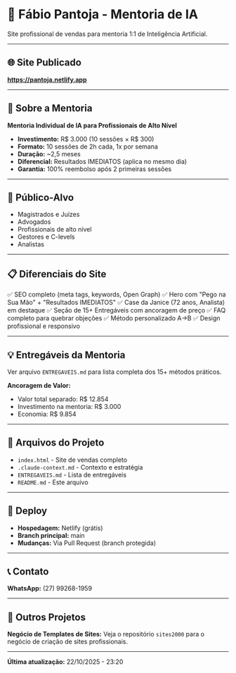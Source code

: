 # 🎯 Fábio Pantoja - Mentoria de IA

Site profissional de vendas para mentoria 1:1 de Inteligência Artificial.

---

## 🌐 Site Publicado

**https://pantoja.netlify.app**

---

## 💼 Sobre a Mentoria

**Mentoria Individual de IA para Profissionais de Alto Nível**

- **Investimento:** R$ 3.000 (10 sessões × R$ 300)
- **Formato:** 10 sessões de 2h cada, 1x por semana
- **Duração:** ~2,5 meses
- **Diferencial:** Resultados IMEDIATOS (aplica no mesmo dia)
- **Garantia:** 100% reembolso após 2 primeiras sessões

---

## 🎯 Público-Alvo

- Magistrados e Juízes
- Advogados
- Profissionais de alto nível
- Gestores e C-levels
- Analistas

---

## 📋 Diferenciais do Site

✅ SEO completo (meta tags, keywords, Open Graph)
✅ Hero com "Pego na Sua Mão" + "Resultados IMEDIATOS"
✅ Case da Janice (72 anos, Analista) em destaque
✅ Seção de 15+ Entregáveis com ancoragem de preço
✅ FAQ completo para quebrar objeções
✅ Método personalizado A→B
✅ Design profissional e responsivo

---

## 💡 Entregáveis da Mentoria

Ver arquivo `ENTREGAVEIS.md` para lista completa dos 15+ métodos práticos.

**Ancoragem de Valor:**
- Valor total separado: R$ 12.854
- Investimento na mentoria: R$ 3.000
- Economia: R$ 9.854

---

## 📂 Arquivos do Projeto

- `index.html` - Site de vendas completo
- `.claude-context.md` - Contexto e estratégia
- `ENTREGAVEIS.md` - Lista de entregáveis
- `README.md` - Este arquivo

---

## 🚀 Deploy

- **Hospedagem:** Netlify (grátis)
- **Branch principal:** main
- **Mudanças:** Via Pull Request (branch protegida)

---

## 📞 Contato

**WhatsApp:** (27) 99268-1959

---

## 🔗 Outros Projetos

**Negócio de Templates de Sites:** Veja o repositório `sites2000` para o negócio de criação de sites profissionais.

---

**Última atualização:** 22/10/2025 - 23:20
